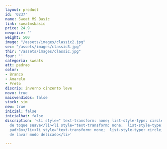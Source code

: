 ```yaml
---
layout: product
id: '0237'
name: Sweat MS Basic
link: sweatmsbasic
price: 24.9
newprice: ''
weight: 500
image: "/assets/images/classic2.jpg"
sec: "/assets/images/classic3.jpg"
thir: "/assets/images/classic.jpg"
four: ''
categoria: sweats
att: padrao
color:
- Branco
- Amarelo
- Preto
discrip: inverno cinzento leve
novo: true
maisvendidos: false
stock: sim
new: true
inicial: false
inicialhat: false
discription: '<li style=" text-transform: none; list-style-type: circle; ">Tecido
  de toque suave</li><li style="text-transform: none;  list-style-type: circle; ">Sweat
  padrão</li><li style="text-transform: none;  list-style-type: circle; ">Máquina
  de lavar modo delicado</li>'

---
```

